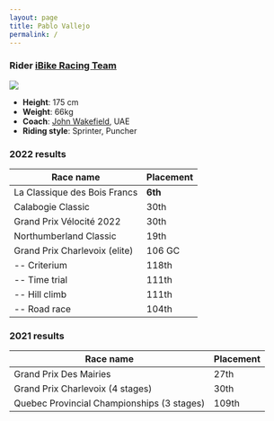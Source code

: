 ```yaml
---
layout: page
title: Pablo Vallejo
permalink: /
---
```

### Rider [iBike Racing Team](https://www.veloibike.ca/en/)

<img class="mx-auto w-full" src="{{site.baseurl}}/assets/img/279.jpg">

<!-- Divider -->
<div class="relative my-8">
    <div class="absolute inset-0 flex items-center" aria-hidden="true">
      <div class="w-full border-t border-gray-200"></div>
    </div>
    <div class="relative flex justify-center ">
      <span class="bg-white px-2 text-gray-200">
        <i class="text-xs far fa-square"></i>
      </span>
    </div>
</div>

* __Height__: 175 cm
* __Weight__: 66kg
* __Coach__: [John Wakefield](http://www.uaeteamemirates.com/rider/john-wakefield/), UAE
* __Riding style__: Sprinter, Puncher

### 2022 results

| Race name | Placement         | 
| --------- | ----------------- | 
| La Classique des Bois Francs  | __6th__          | 
| Calabogie Classic             | 30th | 
| Grand Prix Vélocité 2022      | 30th  | 
| Northumberland Classic        | 19th          | 
| Grand Prix Charlevoix (elite) | 106 GC    | 
| -- Criterium | 118th
| -- Time trial | 111th
| -- Hill climb | 111th
| -- Road race | 104th


### 2021 results

| Race name | Placement         | 
| --------- | ----------------- | 
| Grand Prix Des Mairies  | 27th          | 
| Grand Prix Charlevoix (4 stages)  |   30th | 
| Quebec Provincial Championships (3 stages)  | 109th  | 

